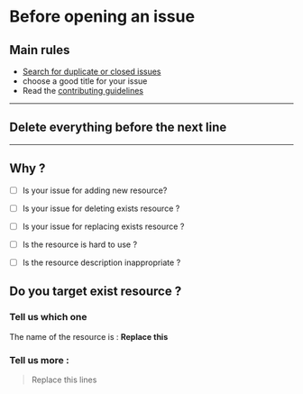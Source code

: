 # Before opening an issue

## Main rules

- [Search for duplicate or closed issues](https://github.com/mohanagy/performance_optimization/issues)
- choose a good title for your issue
- Read the [contributing guidelines](https://github.com/mohanagy/performance_optimization/master/CONTRIBUTING.md)

---

## **Delete  everything before the next line**

---

## Why ?

- [ ] Is your issue for adding new resource?
- [ ] Is your issue for deleting exists resource ?
- [ ] Is your issue for replacing exists resource ?
- [ ] Is the resource is hard to use ?

- [ ] Is the resource description inappropriate ?

## Do you target exist resource ?

### Tell us which one

The name of the resource is : **Replace this**

### Tell us more :

>Replace this lines
